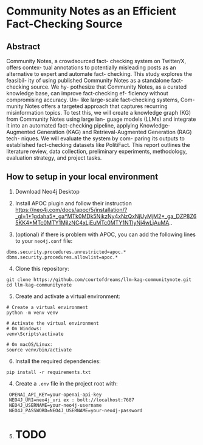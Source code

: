 # Community Notes as an Efficient Fact-Checking Source

## Abstract
Community Notes, a crowdsourced fact- checking system on Twitter/X, offers contex- tual annotations to potentially misleading posts as an alternative to expert and automate fact- checking. This study explores the feasibil- ity of using published Community Notes as a standalone fact-checking source. We hy- pothesize that Community Notes, as a curated knowledge base, can improve fact-checking ef- ficiency without compromising accuracy. Un- like large-scale fact-checking systems, Com- munity Notes offers a targeted approach that captures recurring misinformation topics. To test this, we will create a knowledge graph (KG) from Community Notes using large lan- guage models (LLMs) and integrate it into an automated fact-checking pipeline, applying Knowledge-Augmented Generation (KAG) and Retrieval-Augmented Generation (RAG) tech- niques. We will evaluate the system by com- paring its outputs to established fact-checking datasets like PolitiFact. This report outlines the literature review, data collection, preliminary experiments, methodology, evaluation strategy, and project tasks.


## How to setup in your local environment

1. Download Neo4j Desktop

2. Install APOC plugin and follow their instruction
https://neo4j.com/docs/apoc/5/installation/?_gl=1*1gdaha5*_ga*MTk0MDk5NjkzNy4xNzQxNjUyMjM2*_ga_DZP8Z65KK4*MTc0MTY1MjIzNC4xLjEuMTc0MTY1NTIyNi4wLjAuMA..

3. (optional) if there is problem with APOC, you can add the following lines to your `neo4j.conf` file:

```
dbms.security.procedures.unrestricted=apoc.*
dbms.security.procedures.allowlist=apoc.*
```

4. Clone this repository:

```
git clone https://github.com/courtofdreams/llm-kag-communitynote.git
cd llm-kag-communitynote
```
5. Create and activate a virtual environment:

```
# Create a virtual environment
python -m venv venv

# Activate the virtual environment
# On Windows:
venv\Scripts\activate

# On macOS/Linux:
source venv/bin/activate
```


6. Install the required dependencies:

```
pip install -r requirements.txt
```

4. Create a `.env` file in the project root with:

```
 OPENAI_API_KEY=your-openai-api-key
 NEO4J_URI=neo4j_uri ex : bolt://localhost:7687
 NEO4J_USERNAME=your-neo4j-username
 NEO4J_PASSWORD=NEO4J_USERNAME=your-neo4j-password
```

5. # TODO

